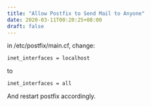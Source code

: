 ```yaml
---
title: "Allow Postfix to Send Mail to Anyone"
date: 2020-03-11T00:20:25+08:00
draft: false
---
```


in /etc/postfix/main.cf, change:

```
inet_interfaces = localhost
```

to
```
inet_interfaces = all
```

And restart postfix accordingly.
